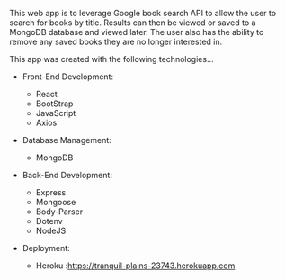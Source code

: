 
This web app is to leverage Google book search API to allow the user to search for books by title. Results can then be viewed or saved to a MongoDB database and viewed later.  The user also has the ability to remove any saved books they are no longer interested in.

This app was created with the following technologies...
  
  * Front-End Development:
    * React
    * BootStrap
    * JavaScript
    * Axios
  
  * Database Management:
    * MongoDB

  * Back-End Development:
    * Express
    * Mongoose
    * Body-Parser
    * Dotenv
    * NodeJS
  
  * Deployment:
    * Heroku :https://tranquil-plains-23743.herokuapp.com

